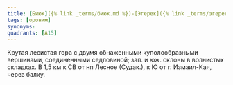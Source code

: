 ```yaml
---
title: [Биюк]({% link _terms/биюк.md %})-[Эгерек]({% link _terms/эгерек.md %})
tags: [ороним]
synonyms:
quadrants: [А15]
---
```


Крутая лесистая гора с двумя обнаженными куполообразными вершинами, соединенными
седловиной; зап. и юж. склоны в волнистых складках. В 1,5 км к СВ от нп Лесное
(Судак.), к Ю от г. Измаил-Кая, через балку.
